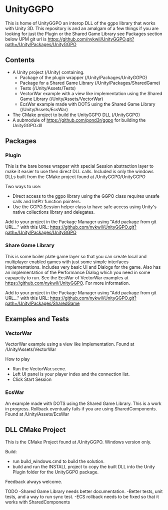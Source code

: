 # UnityGGPO

This is home of UnityGGPO an interop DLL of the ggpo library that works with Unity 3D. This repository is and an amalgam of a few things if you are looking for just the Plugin or the Shared Game Library see Packages section below UPM git url is https://github.com/nykwil/UnityGGPO.git?path=/Unity/Packages/UnityGGPO

## Contents
- A Unity project (/Unity) containing.
  - Package of the plugin wrapper (/Unity/Packages/UnityGGPO)
  - Package for a Shared Game Library (/Unity/Packages/SharedGame)
  - Tests (/Unity/Assets/Tests)
  - VectorWar example with a view like implementation using the Shared Game Library (/Unity/Assets/VectorWar)
  - EcsWar example made with DOTS using the Shared Game Library (/Unity/Assets/EcsWar)
- The CMake project to build the UnityGGPO DLL (/UnityGGPO)
- A submodule of https://github.com/pond3r/ggpo for building the UnityGGPO.dll

## Packages
### Plugin
This is the bare bones wrapper with special Session abstraction layer to make it easier to use then direct DLL calls. Included is only the windows DLLs built from the CMake project found at /UnityGGPO/UnityGGPO

Two ways to use:
- Direct access to the ggpo library using the GGPO class requires unsafe calls and IntPtr function pointers.
- Use the GGPO.Session helper class to have safe access using Unity's native collections library and delegates.

Add to your project in the Package Manager using "Add package from git URL..." with this URL:
https://github.com/nykwil/UnityGGPO.git?path=/Unity/Packages/UnityGGPO

### Share Game Library
This is some boiler plate game layer so that you can create local and multiplayer enabled games with just some simple interfaces implementations. Includes very basic UI and Dialogs for the game. Also has an implementation of the Performance Dialog which you need in some capapcity to run. See the EcsWar of VectorWar examples at https://github.com/nykwil/UnityGGPO. For more information. 

Add to your project in the Package Manager using "Add package from git URL..." with this URL:
https://github.com/nykwil/UnityGGPO.git?path=/Unity/Packages/SharedGame

## Examples and Tests
### VectorWar

VectorWar example using a view like implementation. Found at /Unity/Assets/VectorWar

How to play
- Run the VectorWar.scene.
- Left UI panel is your player index and the connection list.
- Click Start Session

### EcsWar
An example made with DOTS using the Shared Game Library. This is a work in progress. Rollback eventually fails if you are using SharedComponents. Found at /Unity/Assets/EcsWar

## DLL CMake Project

This is the CMake Project found at /UnityGGPO. Windows version only.

Build:
- run build_windows.cmd to build the solution.
- build and run the INSTALL project to copy the built DLL into the Unity Plugin folder for the UnityGGPO package.







Feedback always welcome.

TODO
-Shared Game Library needs better documentation.
-Better tests, unit tests, and a way to run sync test.
-ECS rollback needs to be fixed so that it works with SharedComponents
